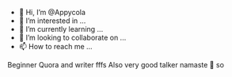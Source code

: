 - 👋 Hi, I’m @Appycola
- 👀 I’m interested in ...
- 🌱 I’m currently learning ...
- 💞️ I’m looking to collaborate on ...
- 📫 How to reach me ...

Beginner Quora and writer fffs
Also very good talker namaste 🙏 so
<!---
Appycola/Appycola is a ✨ special ✨ repository because its `README.md` (this file) appears on your GitHub profile.
You can click the Preview link to take a look at your changes.
--->
